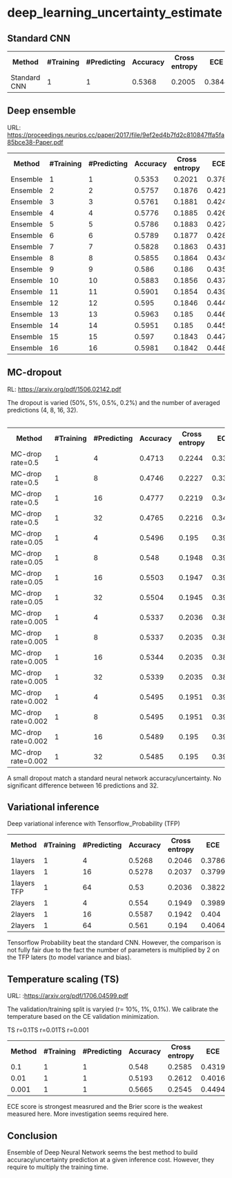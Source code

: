 # deep_learning_uncertainty_estimate



## Standard CNN
 <table>
  <tr>
    <th>Method</th>
    <th>#Training</th>
    <th>#Predicting</th>
    <th>Accuracy</th>
    <th>Cross entropy</th>
    <th>ECE</th>
    <th>Brier</th>
  </tr>
    <tr>
    <td>Standard CNN</td>
    <td>1</td>
    <td>1</td>
    <td>0.5368</td>
    <td>0.2005</td>
    <td>0.3844</td>
    <td>0.5932</td>
  </tr>
  </table>
  
  ## Deep ensemble
URL: https://proceedings.neurips.cc/paper/2017/file/9ef2ed4b7fd2c810847ffa5fa85bce38-Paper.pdf
  <table>
    <tr>
    <th>Method</th>
    <th>#Training</th>
    <th>#Predicting</th>
    <th>Accuracy</th>
    <th>Cross entropy</th>
    <th>ECE</th>
    <th>Brier</th>
  </tr>
  <tr><td>Ensemble</td><td>1</td><td>1</td><td>0.5353</td><td>0.2021</td><td>0.3782</td><td>0.5967</td></tr>
<tr><td>Ensemble</td><td>2</td><td>2</td><td>0.5757</td><td>0.1876</td><td>0.4212</td><td>0.5535</td></tr>
<tr><td>Ensemble</td><td>3</td><td>3</td><td>0.5761</td><td>0.1881</td><td>0.424</td><td>0.5555</td></tr>
<tr><td>Ensemble</td><td>4</td><td>4</td><td>0.5776</td><td>0.1885</td><td>0.4262</td><td>0.5569</td></tr>
<tr><td>Ensemble</td><td>5</td><td>5</td><td>0.5786</td><td>0.1883</td><td>0.4279</td><td>0.5561</td></tr>
<tr><td>Ensemble</td><td>6</td><td>6</td><td>0.5789</td><td>0.1877</td><td>0.4281</td><td>0.5548</td></tr>
<tr><td>Ensemble</td><td>7</td><td>7</td><td>0.5828</td><td>0.1863</td><td>0.4316</td><td>0.55</td></tr>
<tr><td>Ensemble</td><td>8</td><td>8</td><td>0.5855</td><td>0.1864</td><td>0.4346</td><td>0.5502</td></tr>
<tr><td>Ensemble</td><td>9</td><td>9</td><td>0.586</td><td>0.186</td><td>0.4355</td><td>0.5492</td></tr>
<tr><td>Ensemble</td><td>10</td><td>10</td><td>0.5883</td><td>0.1856</td><td>0.4379</td><td>0.5477</td></tr>
<tr><td>Ensemble</td><td>11</td><td>11</td><td>0.5901</td><td>0.1854</td><td>0.4398</td><td>0.5471</td></tr>
<tr><td>Ensemble</td><td>12</td><td>12</td><td>0.595</td><td>0.1846</td><td>0.4447</td><td>0.5444</td></tr>
<tr><td>Ensemble</td><td>13</td><td>13</td><td>0.5963</td><td>0.185</td><td>0.4467</td><td>0.5453</td></tr>
<tr><td>Ensemble</td><td>14</td><td>14</td><td>0.5951</td><td>0.185</td><td>0.4456</td><td>0.5455</td></tr>
<tr><td>Ensemble</td><td>15</td><td>15</td><td>0.597</td><td>0.1843</td><td>0.4474</td><td>0.5432</td></tr>
<tr><td>Ensemble</td><td>16</td><td>16</td><td>0.5981</td><td>0.1842</td><td>0.4484</td><td>0.5431</td></tr>
  </table>
<table>

## MC-dropout

 RL: https://arxiv.org/pdf/1506.02142.pdf

 The dropout is varied (50%, 5%, 0.5%, 0.2%) and the number of averaged predictions (4, 8, 16, 32).
 
 <table>
    <tr>
    <th>Method</th>
    <th>#Training</th>
    <th>#Predicting</th>
    <th>Accuracy</th>
    <th>Cross entropy</th>
    <th>ECE</th>
    <th>Brier</th>
  </tr>
<tr><td>MC-drop rate=0.5</td><td>1</td><td>4</td><td>0.4713</td><td>0.2244</td><td>0.3341</td><td>0.6615</td></tr>
<tr><td>MC-drop rate=0.5</td><td>1</td><td>8</td><td>0.4746</td><td>0.2227</td><td>0.3381</td><td>0.6567</td></tr>
<tr><td>MC-drop rate=0.5</td><td>1</td><td>16</td><td>0.4777</td><td>0.2219</td><td>0.3416</td><td>0.6542</td></tr>
<tr><td>MC-drop rate=0.5</td><td>1</td><td>32</td><td>0.4765</td><td>0.2216</td><td>0.3406</td><td>0.6532</td></tr>
<tr><td>MC-drop rate=0.05</td><td>1</td><td>4</td><td>0.5496</td><td>0.195</td><td>0.3923</td><td>0.5783</td></tr>
<tr><td>MC-drop rate=0.05</td><td>1</td><td>8</td><td>0.548</td><td>0.1948</td><td>0.3909</td><td>0.5777</td></tr>
<tr><td>MC-drop rate=0.05</td><td>1</td><td>16</td><td>0.5503</td><td>0.1947</td><td>0.3932</td><td>0.5772</td></tr>
<tr><td>MC-drop rate=0.05</td><td>1</td><td>32</td><td>0.5504</td><td>0.1945</td><td>0.3934</td><td>0.5769</td></tr>
<tr><td>MC-drop rate=0.005</td><td>1</td><td>4</td><td>0.5337</td><td>0.2036</td><td>0.3801</td><td>0.6006</td></tr>
<tr><td>MC-drop rate=0.005</td><td>1</td><td>8</td><td>0.5337</td><td>0.2035</td><td>0.3801</td><td>0.6002</td></tr>
<tr><td>MC-drop rate=0.005</td><td>1</td><td>16</td><td>0.5344</td><td>0.2035</td><td>0.3808</td><td>0.6001</td></tr>
<tr><td>MC-drop rate=0.005</td><td>1</td><td>32</td><td>0.5339</td><td>0.2035</td><td>0.3803</td><td>0.6001</td></tr>
<tr><td>MC-drop rate=0.002</td><td>1</td><td>4</td><td>0.5495</td><td>0.1951</td><td>0.3933</td><td>0.5785</td></tr>
<tr><td>MC-drop rate=0.002</td><td>1</td><td>8</td><td>0.5495</td><td>0.1951</td><td>0.3933</td><td>0.5785</td></tr>
<tr><td>MC-drop rate=0.002</td><td>1</td><td>16</td><td>0.5489</td><td>0.195</td><td>0.3927</td><td>0.5784</td></tr>
<tr><td>MC-drop rate=0.002</td><td>1</td><td>32</td><td>0.5485</td><td>0.195</td><td>0.3923</td><td>0.5783</td></tr>
 </table>
A small dropout match a standard neural network accuracy/uncertainty. No significant difference between 16 predictions and 32. 
  
 ## Variational inference

Deep variational inference with Tensorflow_Probability (TFP) 
<table>
    <tr>
    <th>Method</th>
    <th>#Training</th>
    <th>#Predicting</th>
    <th>Accuracy</th>
    <th>Cross entropy</th>
    <th>ECE</th>
    <th>Brier</th>
  </tr>
<tr><td>1layers</td><td>1</td><td>4</td><td>0.5268</td><td>0.2046</td><td>0.3786</td><td>0.605</td></tr>
<tr><td>1layers</td><td>1</td><td>16</td><td>0.5278</td><td>0.2037</td><td>0.3799</td><td>0.6021</td></tr>
<tr><td>1layers TFP</td><td>1</td><td>64</td><td>0.53</td><td>0.2036</td><td>0.3822</td><td>0.6019</td></tr>
 <tr><td>2layers</td><td>1</td><td>4</td><td>0.554</td><td>0.1949</td><td>0.3989</td><td>0.5749</td></tr>
<tr><td>2layers</td><td>1</td><td>16</td><td>0.5587</td><td>0.1942</td><td>0.404</td><td>0.5729</td></tr>
<tr><td>2layers</td><td>1</td><td>64</td><td>0.561</td><td>0.194</td><td>0.4064</td><td>0.5722</td></tr>
</table> 

Tensorflow Probability beat the standard CNN. However, the comparison is not fully fair due to the fact the number of parameters is multiplied by 2 on the TFP laters (to model variance and bias). 
 
## Temperature scaling (TS)
 
 URL: :https://arxiv.org/pdf/1706.04599.pdf
 
 The validation/training split is varyied (r= 10%, 1%, 0.1%). We calibrate the temperature based on the CE validation minimization.
 
<table>
   <tr>
    <th>Method</th>
    <th>#Training</th>
    <th>#Predicting</th>
    <th>Accuracy</th>
    <th>Cross entropy</th>
    <th>ECE</th>
    <th>Brier</th>
  </tr>
<tr>TS r=0.1<td>0.1</td><td>1</td><td>1</td><td>0.548</td><td>0.2585</td><td>0.4319</td><td>0.7265</td></tr>
<tr>TS r=0.01<td>0.01</td><td>1</td><td>1</td><td>0.5193</td><td>0.2612</td><td>0.4016</td><td>0.732</td></tr>
<tr>TS r=0.001<td>0.001</td><td>1</td><td>1</td><td>0.5665</td><td>0.2545</td><td>0.4494</td><td>0.7144</td></tr>
</table>

ECE score is strongest measrured and the Brier score is the weakest measured here. More investigation seems required here.
 
 ## Conclusion
Ensemble of Deep Neural Network seems the best method to build accuracy/uncertainty prediction at a given inference cost. However, they require to multiply the training time.
